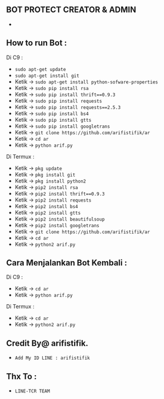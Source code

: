 
BOT PROTECT CREATOR & ADMIN
------

-
How to run Bot :
------
Di C9 :
- `sudo apt-get update`
- `sudo apt-get install git`
- Ketik -> `sudo apt-get install python-sofware-properties`
- Ketik -> `sudo pip install rsa`
- Ketik -> `sudo pip install thrift==0.9.3`
- Ketik -> `sudo pip install requests`
- Ketik -> `sudo pip install requests==2.5.3`
- Ketik -> `sudo pip install bs4`
- Ketik -> `sudo pip install gtts`
- Ketik -> `sudo pip install googletrans`
- Ketik -> `git clone https://github.com/arifistifik/ar`
- Ketik -> `cd ar`
- Ketik -> `python arif.py`

Di Termux :
- Ketik -> `pkg update`
- Ketik -> `pkg install git`
- Ketik -> `pkg install python2`
- Ketik -> `pip2 install rsa`
- Ketik -> `pip2 install thrift==0.9.3`
- Ketik -> `pip2 install requests`
- Ketik -> `pip2 install bs4`
- Ketik -> `pip2 install gtts`
- Ketik -> `pip2 install beautifulsoup`
- Ketik -> `pip2 install googletrans`
- Ketik -> `git clone https://github.com/arifistifik/ar`
- Ketik -> `cd ar`
- Ketik -> `python2 arif.py`

Cara Menjalankan Bot Kembali :
------
Di C9 :
- Ketik -> `cd ar`
- Ketik -> `python arif.py`

Di Termux :
- Ketik -> `cd ar`
- Ketik -> `python2 arif.py`


Credit By@ arifistifik.
------
- `Add My ID LINE : arifistifik`

Thx To :
------
- `LINE-TCR TEAM`

